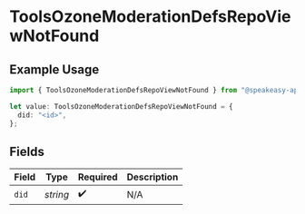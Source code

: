 # ToolsOzoneModerationDefsRepoViewNotFound

## Example Usage

```typescript
import { ToolsOzoneModerationDefsRepoViewNotFound } from "@speakeasy-api/bluesky/models/components";

let value: ToolsOzoneModerationDefsRepoViewNotFound = {
  did: "<id>",
};
```

## Fields

| Field              | Type               | Required           | Description        |
| ------------------ | ------------------ | ------------------ | ------------------ |
| `did`              | *string*           | :heavy_check_mark: | N/A                |